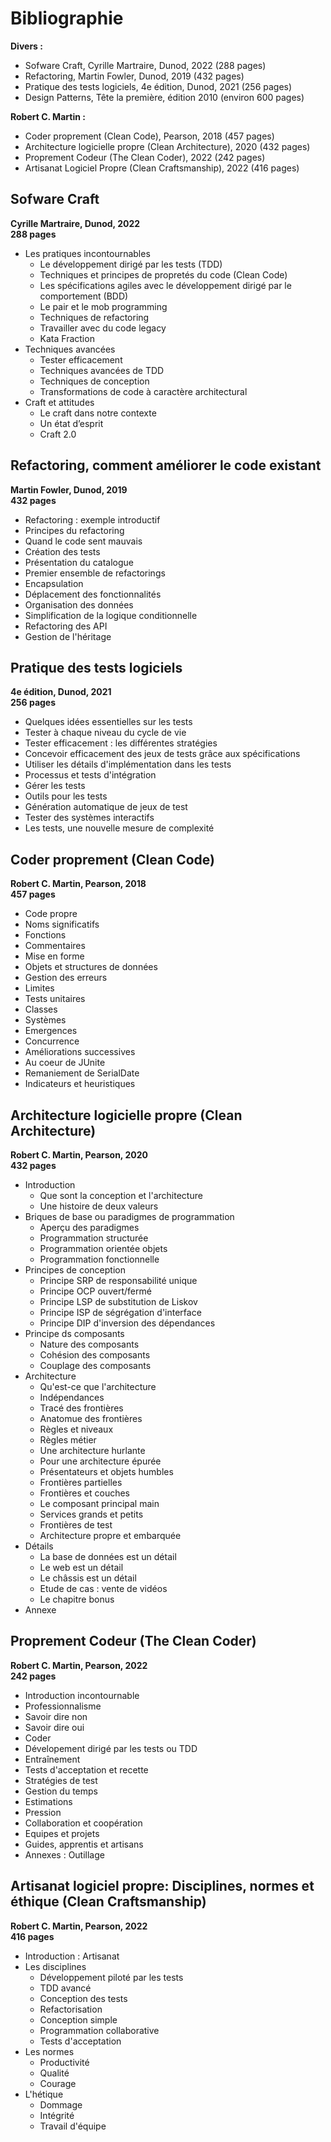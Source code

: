 # Bibliographie

**Divers :**
- Sofware Craft, Cyrille Martraire, Dunod, 2022 (288 pages)
- Refactoring, Martin Fowler, Dunod, 2019 (432 pages)
- Pratique des tests logiciels, 4e édition, Dunod, 2021 (256 pages)
- Design Patterns, Tête la première, édition 2010 (environ 600 pages)

**Robert C. Martin :**
- Coder proprement (Clean Code), Pearson, 2018 (457 pages)
- Architecture logicielle propre (Clean Architecture), 2020 (432 pages)
- Proprement Codeur (The Clean Coder), 2022 (242 pages)
- Artisanat Logiciel Propre (Clean Craftsmanship), 2022 (416 pages)



## Sofware Craft
**Cyrille Martraire, Dunod, 2022**  
**288 pages**

-  Les pratiques incontournables
    - Le développement dirigé par les tests (TDD)
    - Techniques et principes de propretés du code (Clean Code)
    - Les spécifications agiles avec le développement dirigé par le comportement (BDD)
    - Le pair et le mob programming
    - Techniques de refactoring
    - Travailler avec du code legacy
    - Kata Fraction
- Techniques avancées
    - Tester efficacement
    - Techniques avancées de TDD
    - Techniques de conception
    - Transformations de code à caractère architectural
- Craft et attitudes
    - Le craft dans notre contexte
    - Un état d’esprit
    - Craft 2.0


## Refactoring, comment améliorer le code existant
**Martin Fowler, Dunod, 2019**  
**432 pages**

- Refactoring : exemple introductif
- Principes du refactoring
- Quand le code sent mauvais
- Création des tests
- Présentation du catalogue
- Premier ensemble de refactorings
- Encapsulation
- Déplacement des fonctionnalités
- Organisation des données
- Simplification de la logique conditionnelle
- Refactoring des API
- Gestion de l'héritage


## Pratique des tests logiciels
**4e édition, Dunod, 2021**  
**256 pages**

- Quelques idées essentielles sur les tests
- Tester à chaque niveau du cycle de vie
- Tester efficacement : les différentes stratégies
- Concevoir efficacement des jeux de tests grâce aux spécifications
- Utiliser les détails d'implémentation dans les tests
- Processus et tests d'intégration
- Gérer les tests
- Outils pour les tests
- Génération automatique de jeux de test
- Tester des systèmes interactifs
- Les tests, une nouvelle mesure de complexité


## Coder proprement (Clean Code)
**Robert C. Martin, Pearson, 2018**  
**457 pages**

- Code propre
- Noms significatifs
- Fonctions
- Commentaires
- Mise en forme
- Objets et structures de données
- Gestion des erreurs
- Limites
- Tests unitaires
- Classes
- Systèmes
- Emergences
- Concurrence
- Améliorations successives
- Au coeur de JUnite
- Remaniement de SerialDate
- Indicateurs et heuristiques


##  Architecture logicielle propre (Clean Architecture)
**Robert C. Martin, Pearson, 2020**  
**432 pages**

- Introduction
    - Que sont la conception et l'architecture
    - Une histoire de deux valeurs
- Briques de base ou paradigmes de programmation
    - Aperçu des paradigmes
    - Programmation structurée
    - Programmation orientée objets
    - Programmation fonctionnelle
- Principes de conception
    - Principe SRP de responsabilité unique
    - Principe OCP ouvert/fermé
    - Principe LSP de substitution de Liskov
    - Principe ISP de ségrégation d'interface
    - Principe DIP d'inversion des dépendances
- Principe ds composants
    - Nature des composants
    - Cohésion des composants
    - Couplage des composants
- Architecture
    - Qu'est-ce que l'architecture
    - Indépendances
    - Tracé des frontières
    - Anatomue des frontières
    - Règles et niveaux
    - Règles métier
    - Une architecture hurlante
    - Pour une architecture épurée
    - Présentateurs et objets humbles
    - Frontières partielles
    - Frontières et couches
    - Le composant principal main
    - Services grands et petits
    - Frontières de test
    - Architecture propre et embarquée
- Détails
    - La base de données est un détail
    - Le web est un détail
    - Le châssis est un détail
    - Etude de cas : vente de vidéos
    - Le chapitre bonus
- Annexe


## Proprement Codeur (The Clean Coder)
**Robert C. Martin, Pearson, 2022**  
**242 pages**

- Introduction incontournable
- Professionnalisme
- Savoir dire non
- Savoir dire oui
- Coder
- Dévelopement dirigé par les tests ou TDD
- Entraînement
- Tests d'acceptation et recette
- Stratégies de test
- Gestion du temps
- Estimations
- Pression
- Collaboration et coopération
- Equipes et projets
- Guides, apprentis et artisans
- Annexes : Outillage


## Artisanat logiciel propre: Disciplines, normes et éthique (Clean Craftsmanship)
**Robert C. Martin, Pearson, 2022**  
**416 pages**

- Introduction : Artisanat
- Les disciplines
    - Développement piloté par les tests
    - TDD avancé
    - Conception des tests
    - Refactorisation
    - Conception simple
    - Programmation collaborative
    - Tests d'acceptation
- Les normes
    - Productivité
    - Qualité
    - Courage
- L'hétique
    - Dommage
    - Intégrité
    - Travail d'équipe
